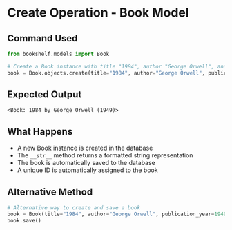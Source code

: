 # Create Operation - Book Model

## Command Used
```python
from bookshelf.models import Book

# Create a Book instance with title "1984", author "George Orwell", and publication year 1949
book = Book.objects.create(title="1984", author="George Orwell", publication_year=1949)
```

## Expected Output
```
<Book: 1984 by George Orwell (1949)>
```

## What Happens
- A new Book instance is created in the database
- The `__str__` method returns a formatted string representation
- The book is automatically saved to the database
- A unique ID is automatically assigned to the book

## Alternative Method
```python
# Alternative way to create and save a book
book = Book(title="1984", author="George Orwell", publication_year=1949)
book.save()
```
